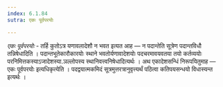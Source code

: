 ```yaml
---
index: 6.1.84
sutra: एकः पूर्वपरयोः

---
```

_एकः पूर्वपरयोः_ - तर्हि कुतोऽत्र यणावलादेशौ न भवत इत्यत आह — न पदान्तेति सूत्रेण पदान्तविधौ तन्निषेधादिति । पदान्तभूतेकारौकारयोः स्थाने भवतोर्यणावादेशयोः पदचरमावयवतया तयो कर्तव्ययोः परनिमित्तकस्याऽजादेशस्या.ञल्लोपस्य स्थानिवत्त्वनिषेधादित्यर्थः । अथ एकादेशसन्धिं निरूपयितुमाह — एकः पूर्वपरयोः इत्यधिकृत्येति । पदद्वयात्मकमिदं सूत्रमुत्तरत्रानुवृत्त्यर्थं पठित्वा कतिपयसन्धयो विधास्यन्त इत्यर्थः ।